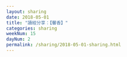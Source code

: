 ```yaml
---
layout: sharing
date: 2018-05-01
title: "讀經分享：【馨香】"
categories: sharing
weekNum: 15
dayNum: 2
permalink: /sharing/2018-05-01-sharing.html
---
```

